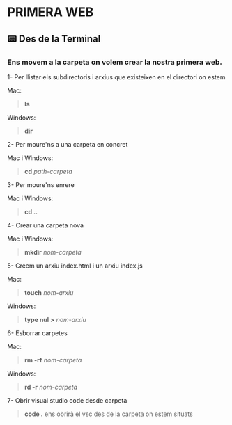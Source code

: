 # PRIMERA WEB

## 📟 Des de la Terminal

### Ens movem a la carpeta on volem crear la nostra primera web.

1- Per llistar els subdirectoris i arxius que existeixen en el directori on estem

Mac:
>
> **ls** 

Windows:
>
> **dir**

2- Per moure'ns a una carpeta en concret

Mac i Windows:
>
> **cd** *path-carpeta* 

3- Per moure'ns enrere

Mac i Windows:
>
> **cd ..**

4- Crear una carpeta nova

Mac i Windows:
>
> **mkdir** *nom-carpeta*

5- Creem un arxiu index.html i un arxiu index.js

Mac:
>
> **touch** *nom-arxiu*

Windows:
>
> **type nul >** *nom-arxiu*

6- Esborrar carpetes

Mac:
>
> **rm -rf** *nom-carpeta*

Windows:
>
> **rd -r** *nom-carpeta*

7- Obrir visual studio code desde carpeta

> **code .** ens obrirà el vsc des de la carpeta on estem situats
